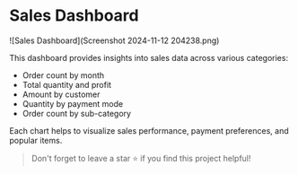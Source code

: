 # Sales Dashboard

![Sales Dashboard](Screenshot 2024-11-12 204238.png)

This dashboard provides insights into sales data across various categories:
- Order count by month
- Total quantity and profit
- Amount by customer
- Quantity by payment mode
- Order count by sub-category

Each chart helps to visualize sales performance, payment preferences, and popular items.

> Don't forget to leave a star ⭐️ if you find this project helpful!
